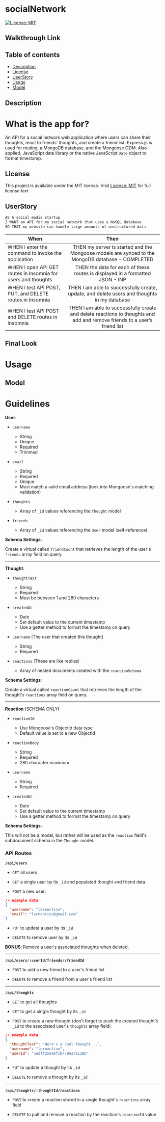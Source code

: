 # socialNetwork
[![License: MIT](https://img.shields.io/apm/l/vim-mode?color=orange&style=for-the-badge.svg)](https://opensource.org/licenses/MIT)

## Walkthrough Link


## Table of contents
- [Description](#description)
- [License](#license)
- [UserStory](#userstory)
- [Usage](#usage)
- [Model](#model)


## Description
# What is the app for?
An API for a social network web application where users can share their thoughts, react to friends’ thoughts, and create a friend list. Express.js is used for routing, a MongoDB database, and the Mongoose ODM. Also applied, JavaScript date library or the native JavaScript `Date` object to format timestamp.

## License
This project is available under the MIT license. Visit [License: MIT](https://opensource.org/licenses/MIT) for full license text


## UserStory
```md
AS A social media startup
I WANT an API for my social network that uses a NoSQL database
SO THAT my website can handle large amounts of unstructured data
```
| When | Then | 
| ------------- |:-------------:| 
| WHEN I enter the command to invoke the application | THEN my server is started and the Mongoose models are synced to the MongoDB database - COMPLETED  | 
| WHEN I open API GET routes in Insomnia for users and thoughts | THEN the data for each of these routes is displayed in a formatted JSON - INP |
|WHEN I test API POST, PUT, and DELETE routes in Insomnia |THEN I am able to successfully create, update, and delete users and thoughts in my database |
| WHEN I test API POST and DELETE routes in Insomnia |THEN I am able to successfully create and delete reactions to thoughts and add and remove friends to a user’s friend list |



## Final Look
# Usage


## Model
# Guidelines

**User**:

* `username`
  * String
  * Unique
  * Required
  * Trimmed

* `email`
  * String
  * Required
  * Unique
  * Must match a valid email address (look into Mongoose's matching validation)

* `thoughts`
  * Array of `_id` values referencing the `Thought` model

* `friends`
  * Array of `_id` values referencing the `User` model (self-reference)

**Schema Settings**:

Create a virtual called `friendCount` that retrieves the length of the user's `friends` array field on query.

---

**Thought**:

* `thoughtText`
  * String
  * Required
  * Must be between 1 and 280 characters

* `createdAt`
  * Date
  * Set default value to the current timestamp
  * Use a getter method to format the timestamp on query

* `username` (The user that created this thought)
  * String
  * Required

* `reactions` (These are like replies)
  * Array of nested documents created with the `reactionSchema`

**Schema Settings**:

Create a virtual called `reactionCount` that retrieves the length of the thought's `reactions` array field on query.

---

**Reaction** (SCHEMA ONLY)

* `reactionId`
  * Use Mongoose's ObjectId data type
  * Default value is set to a new ObjectId

* `reactionBody`
  * String
  * Required
  * 280 character maximum

* `username`
  * String
  * Required

* `createdAt`
  * Date
  * Set default value to the current timestamp
  * Use a getter method to format the timestamp on query

**Schema Settings**:

This will not be a model, but rather will be used as the `reaction` field's subdocument schema in the `Thought` model.

### API Routes

**`/api/users`**

* `GET` all users

* `GET` a single user by its `_id` and populated thought and friend data

* `POST` a new user:

```json
// example data
{
  "username": "lernantino",
  "email": "lernantino@gmail.com"
}
```

* `PUT` to update a user by its `_id`

* `DELETE` to remove user by its `_id`

**BONUS**: Remove a user's associated thoughts when deleted.

---

**`/api/users/:userId/friends/:friendId`**

* `POST` to add a new friend to a user's friend list

* `DELETE` to remove a friend from a user's friend list

---

**`/api/thoughts`**

* `GET` to get all thoughts

* `GET` to get a single thought by its `_id`

* `POST` to create a new thought (don't forget to push the created thought's `_id` to the associated user's `thoughts` array field)

```json
// example data
{
  "thoughtText": "Here's a cool thought...",
  "username": "lernantino",
  "userId": "5edff358a0fcb779aa7b118b"
}
```

* `PUT` to update a thought by its `_id`

* `DELETE` to remove a thought by its `_id`

---

**`/api/thoughts/:thoughtId/reactions`**

* `POST` to create a reaction stored in a single thought's `reactions` array field

* `DELETE` to pull and remove a reaction by the reaction's `reactionId` value